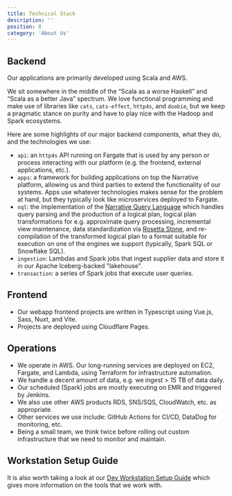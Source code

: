 ```yaml
---
title: Technical Stack
description: ''
position: 8
category: 'About Us'
---
```


## Backend

Our applications are primarily developed using Scala and AWS.

We sit somewhere in the middle of the “Scala as a worse Haskell” and “Scala as a better Java” spectrum. We love
functional programming and make use of libraries like `cats`, `cats-effect`, `http4s`, and `doobie`, but we keep a
pragmatic stance on purity and have to play nice with the Hadoop and Spark ecosystems.

Here are some highlights of our major backend components, what they do, and the technologies we use:

- `api`: an `http4s` API running on Fargate that is used by any person or process interacting with our platform (e.g.
  the frontend, external applications, etc.).
- `apps`: a framework for building applications on top the Narrative platform, allowing us and third parties to extend
  the functionality of our systems. Apps use whatever technologies makes sense for the problem at hand, but they
  typically look like microservices deployed to Fargate.
- `nql`: the implementation of
  the [Narrative Query Language](https://kb.narrative.io/narrative-sql-nql-overview)
  which handles query parsing and the production of a logical plan, logical plan transformations for e.g. approximate
  query processing, incremental view maintenance, data standardization
  via [Rosetta Stone](https://kb.narrative.io/how-rosetta-stone-works), and re-compilation of the
  transformed logical plan to a format suitable for execution on one of the engines we support (typically, Spark SQL or
  Snowflake SQL).
- `ingestion`: Lambdas and Spark jobs that ingest supplier data and store it in our Apache Iceberg-backed "lakehouse".
- `transaction`: a series of Spark jobs that execute user queries.

## Frontend

- Our webapp frontend projects are written in Typescript using Vue.js, Sass, Nuxt, and Vite.
- Projects are deployed using Cloudflare Pages.

## Operations

- We operate in AWS. Our long-running services are deployed on EC2, Fargate, and Lambda, using Terraform for
  infrastructure automation.
- We handle a decent amount of data, e.g. we ingest > 15 TB of data daily.
- Our scheduled (Spark) jobs are mostly executing on EMR and triggered by Jenkins.
- We also use other AWS products RDS, SNS/SQS, CloudWatch, etc. as appropriate.
- Other services we use include: GitHub Actions for CI/CD, DataDog for monitoring, etc.
- Being a small team, we think twice before rolling out custom infrastructure that we need to monitor and maintain.

## Workstation Setup Guide

It is also worth taking a look at our [Dev Workstation Setup Guide](/process/dev-workstation-setup) which
gives more information on the tools that we work with.